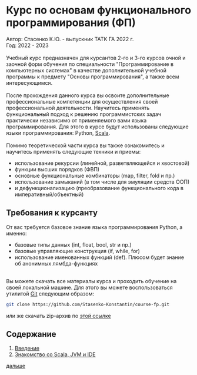 # Курс по основам функционального программирования (ФП)

Автор: Стасенко К.Ю. - выпускник ТАТК ГА 2022 г.
<br>
Год: 2022 - 2023
<br>
<br>
Учебный курс предназначен для курсантов 2-го и 3-го курсов очной и заочной форм обучения
по специальности "Программирование в компьютерных системах" 
в качестве дополнительной учебной программы к
предмету "Основы программирования", а также всем интересующимся.
<br>
<br>
После прохождения данного курса вы освоите дополнительные
профессиональные компетенции для осуществления своей
профессиональной деятельности. Научитесь применять
функциональный подход к решению программистских задач
практически независимо от применяемого вами языка
программирования. Для этого в курсе будут использованы
следующие языки программирования: Python, [Scala](https://ru.wikipedia.org/wiki/Scala_(%D1%8F%D0%B7%D1%8B%D0%BA_%D0%BF%D1%80%D0%BE%D0%B3%D1%80%D0%B0%D0%BC%D0%BC%D0%B8%D1%80%D0%BE%D0%B2%D0%B0%D0%BD%D0%B8%D1%8F)).
<br>
<br>
Помимо теоретической части курса вы также ознакомитесь и научитесь применять следующие техники и приемы:
- использование рекурсии (линейной, разветвляющейся и хвостовой)
- функции высших порядков (ФВП)
- основные функциональные комбинаторы (map, filter, fold и пр.)
- использование замыканий (в том числе для эмуляции средств ООП)
- и дефункционализацию (преобразование функционального кода в императивный/объектный)
## Требования к курсанту
От вас требуется базовое знание языка программирования Python, а именно:
- базовые типы данных (int, float, bool, str  и пр.)
- базовые управляющие конструкция (if, while, for)
- использование именованных функций (def). Плюсом будет знание об анонимных лямбда-функциях

<br>Вы можете скачать все материалы курса и проходить обучение на своей локальной
машине. Для этого вы можете воспользоваться утилитой [Git](https://ru.wikipedia.org/wiki/Git)
следующим образом:
```bash
git clone https://github.com/Stasenko-Konstantin/course-fp.git
```
или же скачать zip-архив по [этой ссылке](https://github.com/Stasenko-Konstantin/course-fp/archive/refs/heads/main.zip)
## Содержание
1. [Введение](src/main/scala/l_0/README.md)
2. [Знакомство со Scala, JVM и IDE](src/main/scala/l_1/README.md)

[дальше](src/main/scala/l_0/README.md)